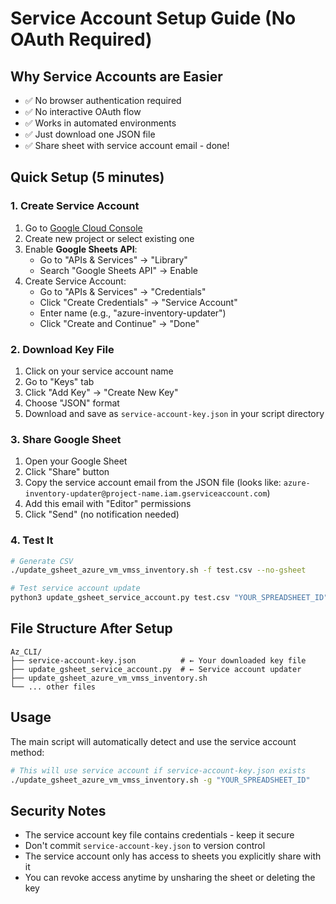# Service Account Setup Guide (No OAuth Required)

## Why Service Accounts are Easier
- ✅ No browser authentication required
- ✅ No interactive OAuth flow
- ✅ Works in automated environments
- ✅ Just download one JSON file
- ✅ Share sheet with service account email - done!

## Quick Setup (5 minutes)

### 1. Create Service Account
1. Go to [Google Cloud Console](https://console.cloud.google.com/)
2. Create new project or select existing one
3. Enable **Google Sheets API**:
   - Go to "APIs & Services" → "Library" 
   - Search "Google Sheets API" → Enable
4. Create Service Account:
   - Go to "APIs & Services" → "Credentials"
   - Click "Create Credentials" → "Service Account"
   - Enter name (e.g., "azure-inventory-updater")
   - Click "Create and Continue" → "Done"

### 2. Download Key File
1. Click on your service account name
2. Go to "Keys" tab
3. Click "Add Key" → "Create New Key"
4. Choose "JSON" format
5. Download and save as `service-account-key.json` in your script directory

### 3. Share Google Sheet
1. Open your Google Sheet
2. Click "Share" button
3. Copy the service account email from the JSON file (looks like: `azure-inventory-updater@project-name.iam.gserviceaccount.com`)
4. Add this email with "Editor" permissions
5. Click "Send" (no notification needed)

### 4. Test It
```bash
# Generate CSV
./update_gsheet_azure_vm_vmss_inventory.sh -f test.csv --no-gsheet

# Test service account update
python3 update_gsheet_service_account.py test.csv "YOUR_SPREADSHEET_ID" -s "Test Sheet"
```

## File Structure After Setup
```
Az_CLI/
├── service-account-key.json          # ← Your downloaded key file
├── update_gsheet_service_account.py  # ← Service account updater
├── update_gsheet_azure_vm_vmss_inventory.sh
└── ... other files
```

## Usage
The main script will automatically detect and use the service account method:
```bash
# This will use service account if service-account-key.json exists
./update_gsheet_azure_vm_vmss_inventory.sh -g "YOUR_SPREADSHEET_ID"
```

## Security Notes
- The service account key file contains credentials - keep it secure
- Don't commit `service-account-key.json` to version control
- The service account only has access to sheets you explicitly share with it
- You can revoke access anytime by unsharing the sheet or deleting the key
